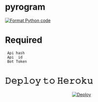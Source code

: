 # pyrogram

[![Format Python code](https://github.com/Sivatheking/pyrogram/actions/workflows/yapf.yml/badge.svg)](https://github.com/Sivatheking/pyrogram/actions/workflows/yapf.yml)


<h1> Required </h1>
<code> 𝙰𝚙𝚒 𝚑𝚊𝚜𝚑 </code><br>
<code> 𝙰𝚙𝚒  𝚒𝚍 </code><br>
<code> 𝙱𝚘𝚝 𝚃𝚘𝚔𝚎𝚗 </code><br>
 <h1> 𝙳𝚎𝚙𝚕𝚘𝚢 𝚝𝚘 𝙷𝚎𝚛𝚘𝚔𝚞 </h1>

 <center>
<a href="https://heroku.com/deploy?template=https://github.com/Sivatheking/pyrogram">
 <img src="https://www.herokucdn.com/deploy/button.svg" alt="Deploy"></a> 
 </center>
